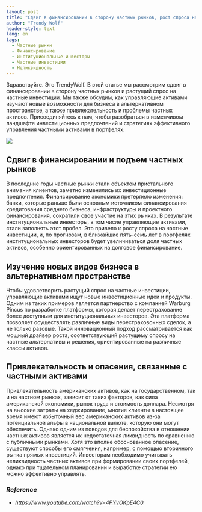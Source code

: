 ```yaml
---
layout: post
title: "Сдвиг в финансировании в сторону частных рынков, рост спроса на частные инвестиции и эффективные стратегии управления частными активами"
author: "Trendy Wolf"
header-style: text
lang: en
tags:
  - Частные рынки
  - Финансирование
  - Институциональные инвесторы
  - Частные инвестиции
  - Неликвидность
---
```


Здравствуйте. Это TrendyWolf. В этой статье мы рассмотрим сдвиг в финансировании в сторону частных рынков и растущий спрос на частные инвестиции. Мы также обсудим, как управляющие активами изучают новые возможности для бизнеса в альтернативном пространстве, а также привлекательность и проблемы частных активов. Присоединяйтесь к нам, чтобы разобраться в изменчивом ландшафте инвестиционных предпочтений и стратегиях эффективного управления частными активами в портфелях.

<img
    src="https://i.ytimg.com/vi/4PYvOKpE4C0/hqdefault.jpg"
/>


## Сдвиг в финансировании и подъем частных рынков
В последние годы частные рынки стали объектом пристального внимания клиентов, заметно изменились их инвестиционные предпочтения. Финансирование экономики претерпело изменения: банки, которые раньше были основным источником финансирования кредитования среднего бизнеса, инфраструктуры и проектного финансирования, сократили свое участие на этих рынках. В результате институциональные инвесторы, в том числе управляющие активами, стали заполнять этот пробел. Это привело к росту спроса на частные инвестиции, и, по прогнозам, в ближайшие пять-семь лет в портфелях институциональных инвесторов будет увеличиваться доля частных активов, особенно ориентированных на долговое финансирование.

## Изучение новых видов бизнеса в альтернативном пространстве
Чтобы удовлетворить растущий спрос на частные инвестиции, управляющие активами ищут новые инвестиционные идеи и продукты. Одним из таких примеров является партнерство с компанией Warburg Pincus по разработке платформы, которая делает перестрахование более доступным для институциональных инвесторов. Эта платформа позволяет осуществлять различные виды перестраховочных сделок, а не только разовые. Такой инновационный подход рассматривается как мощный драйвер роста, соответствующий растущему спросу на частные альтернативы и решения, ориентированные на различные классы активов.

## Привлекательность и опасения, связанные с частными активами
Привлекательность американских активов, как на государственном, так и на частном рынках, зависит от таких факторов, как сила американской экономики, рынок труда и стоимость доллара. Несмотря на высокие затраты на хеджирование, многие клиенты в настоящее время имеют избыточный вес американских активов из-за потенциальной альфы в национальной валюте, которую они могут обеспечить. Однако одним из поводов для беспокойства в отношении частных активов является их недостаточная ликвидность по сравнению с публичными рынками. Хотя это вполне обоснованное опасение, существуют способы его смягчения, например, с помощью вторичного рынка прямых инвестиций. Инвесторам необходимо учитывать неликвидность частных активов при формировании своих портфелей, однако при тщательном планировании и выработке стратегии ею можно эффективно управлять.


### _Reference_
- _https://www.youtube.com/watch?v=4PYvOKpE4C0_

